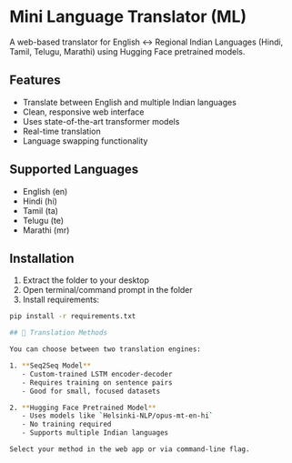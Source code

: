 # Mini Language Translator (ML)

A web-based translator for English ↔ Regional Indian Languages (Hindi, Tamil, Telugu, Marathi) using Hugging Face pretrained models.

## Features

- Translate between English and multiple Indian languages
- Clean, responsive web interface
- Uses state-of-the-art transformer models
- Real-time translation
- Language swapping functionality

## Supported Languages

- English (en)
- Hindi (hi)
- Tamil (ta)
- Telugu (te)
- Marathi (mr)

## Installation

1. Extract the folder to your desktop
2. Open terminal/command prompt in the folder
3. Install requirements:
```bash
pip install -r requirements.txt

## 🔀 Translation Methods

You can choose between two translation engines:

1. **Seq2Seq Model**  
   - Custom-trained LSTM encoder-decoder  
   - Requires training on sentence pairs  
   - Good for small, focused datasets

2. **Hugging Face Pretrained Model**  
   - Uses models like `Helsinki-NLP/opus-mt-en-hi`  
   - No training required  
   - Supports multiple Indian languages

Select your method in the web app or via command-line flag.